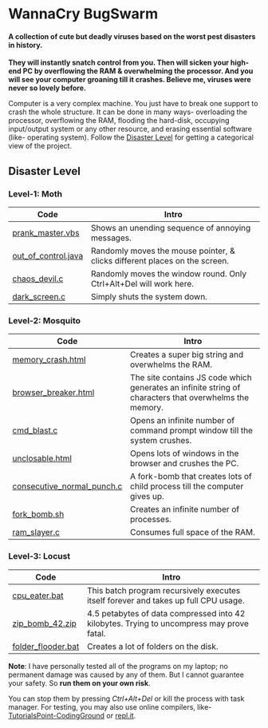 # WannaCry BugSwarm
#### A collection of cute but deadly viruses based on the worst pest disasters in history.


**They will instantly snatch control from you. Then will sicken your high-end PC by overflowing the RAM & overwhelming the processor. And you will see your computer groaning till it crashes. Believe me, viruses were never so lovely before.**

Computer is a very complex machine. You just have to break one support to crash the whole structure. It can be done in many ways- overloading the processor, overflowing the RAM, flooding the hard-disk, occupying input/output system or any other resource, and erasing essential software (like- operating system). Follow the [Disaster Level](#disaster-level) for getting a categorical view of the project.

## Disaster Level

### Level-1: Moth
Code | Intro
--- | --- 
[prank_master.vbs](https://github.com/yonasuriv/wannacry-bugswarm/blob/master/prank_master.vbs) | Shows an unending sequence of annoying messages.
[out_of_control.java](https://github.com/yonasuriv/wannacry-bugswarm/blob/master/out_of_control.java) | Randomly moves the mouse pointer, & clicks different places on the screen.
[chaos_devil.c](https://github.com/yonasuriv/wannacry-bugswarm/blob/master/chaos_devil.c) | Randomly moves the window round. Only Ctrl+Alt+Del will work here.
[dark_screen.c](https://github.com/yonasuriv/wannacry-bugswarm/blob/master/dark_screen.c) | Simply shuts the system down.

### Level-2: Mosquito
Code | Intro
--- | --- 
[memory_crash.html](https://github.com/yonasuriv/wannacry-bugswarm/blob/master/memory_crash.html) | Creates a super big string and overwhelms the RAM.
[browser_breaker.html](https://github.com/yonasuriv/wannacry-bugswarm/blob/master/browser_breaker.html) | The site contains JS code which generates an infinite string of characters that overwhelms the memory. 
[cmd_blast.c](https://github.com/yonasuriv/wannacry-bugswarm/blob/master/cmd_blast.c) | Opens an infinite number of command prompt window till the system crushes.
[unclosable.html](https://github.com/yonasuriv/wannacry-bugswarm/blob/master/unclosable.html) | Opens lots of windows in the browser and crushes the PC.
[consecutive_normal_punch.c](https://github.com/yonasuriv/wannacry-bugswarm/blob/master/consecutive_normal_punch.c) | A fork-bomb that creates lots of child process till the computer gives up.
[fork_bomb.sh](https://github.com/yonasuriv/wannacry-bugswarm/blob/master/fork_bomb.sh) | Creates an infinite number of processes.
[ram_slayer.c](https://github.com/yonasuriv/wannacry-bugswarm/blob/master/ram_slayer.c) | Consumes full space of the RAM.

### Level-3: Locust
Code | Intro
--- | --- 
[cpu_eater.bat](https://github.com/yonasuriv/wannacry-bugswarm/blob/master/cpu_eater.bat) | This batch program recursively executes itself forever and takes up full CPU usage.
[zip_bomb_42.zip](https://github.com/yonasuriv/wannacry-bugswarm/blob/master/zip_bomb_42.zip) | 4.5 petabytes of data compressed into 42 kilobytes. Trying to uncompress may prove fatal.
[folder_flooder.bat](https://github.com/yonasuriv/wannacry-bugswarm/blob/master/folder_flooder.bat) | Creates a lot of folders on the disk.


**Note**: I have personally tested all of the programs on my laptop; no permanent damage was caused by any of them. But I cannot guarantee your safety. So **run them on your own risk**. 

You can stop them by pressing *Ctrl+Alt+Del* or kill the process with task manager. For testing, you may also use online compilers, like- [TutorialsPoint-CodingGround](https://www.tutorialspoint.com/codingground.htm) or [repl.it](https://repl.it/languages).
